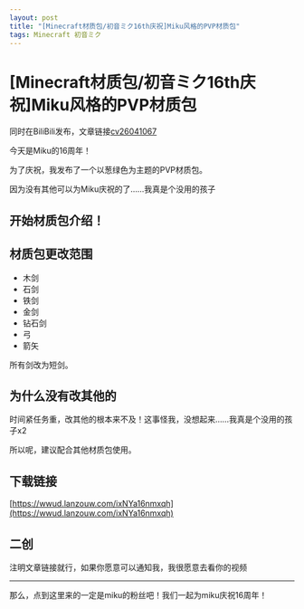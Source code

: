 ```yaml
---
layout: post
title: "[Minecraft材质包/初音ミク16th庆祝]Miku风格的PVP材质包"
tags: Minecraft 初音ミク
---
```


# [Minecraft材质包/初音ミク16th庆祝]Miku风格的PVP材质包

同时在BiliBili发布，文章链接[cv26041067](https://www.bilibili.com/read/cv26041067)

今天是Miku的16周年！

为了庆祝，我发布了一个以葱绿色为主题的PVP材质包。

因为没有其他可以为Miku庆祝的了……我真是个没用的孩子

## 开始材质包介绍！

## 材质包更改范围

- 木剑
- 石剑
- 铁剑
- 金剑
- 钻石剑
- 弓
- 箭矢

所有剑改为短剑。

## 为什么没有改其他的

时间紧任务重，改其他的根本来不及！这事怪我，没想起来……我真是个没用的孩子x2

所以呢，建议配合其他材质包使用。

## 下载链接

[https://wwud.lanzouw.com/ixNYa16nmxqh](https://wwud.lanzouw.com/ixNYa16nmxqh)

## 二创

注明文章链接就行，如果你愿意可以通知我，我很愿意去看你的视频

-----------------------

那么，点到这里来的一定是miku的粉丝吧！我们一起为miku庆祝16周年！

